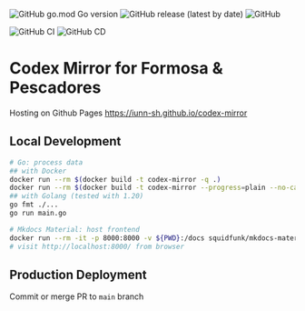 ![GitHub go.mod Go version](https://img.shields.io/github/go-mod/go-version/iunn-sh/codex-mirror?color=00ADD8&logo=go&logoColor=white&style=for-the-badge)
![GitHub release (latest by date)](https://img.shields.io/github/v/release/iunn-sh/codex-mirror?style=for-the-badge)
![GitHub](https://img.shields.io/github/license/iunn-sh/codex-mirror?style=for-the-badge)

![GitHub CI](https://img.shields.io/github/actions/workflow/status/iunn-sh/codex-mirror/main.yml?logo=github&style=for-the-badge) 
![GitHub CD](https://img.shields.io/github/deployments/iunn-sh/codex-mirror/github-pages?logo=github&style=for-the-badge)

# Codex Mirror for Formosa & Pescadores

Hosting on Github Pages https://iunn-sh.github.io/codex-mirror

## Local Development

```bash
# Go: process data 
## with Docker
docker run --rm $(docker build -t codex-mirror -q .)
docker run --rm $(docker build -t codex-mirror --progress=plain --no-cache .) # debug
## with Golang (tested with 1.20)
go fmt ./...
go run main.go

# Mkdocs Material: host frontend
docker run --rm -it -p 8000:8000 -v ${PWD}:/docs squidfunk/mkdocs-material:9.1.5
# visit http://localhost:8000/ from browser
```

## Production Deployment

Commit or merge PR to `main` branch
